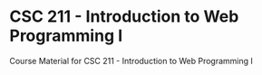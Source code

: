 # CSC 211 - Introduction to Web Programming I
Course Material for CSC 211 - Introduction to Web Programming I
